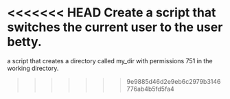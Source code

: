 <<<<<<< HEAD
Create a script that switches the current user to the user betty.
=======
a script that creates a directory called my_dir with permissions 751 in the working directory.
>>>>>>> 9e9885d46d2e9eb6c2979b3146776ab4b5fd5fa4
